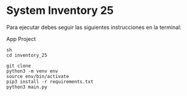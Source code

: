 # System Inventory 25

Para ejecutar debes seguir las siguientes instrucciones en la terminal:


App Project
```
sh
cd inventory_25
```

```
git clone
python3 -m venv env
source env/bin/activate
pip3 install -r requirements.txt
python3 main.py
